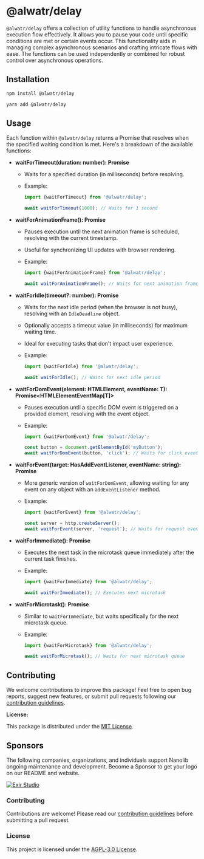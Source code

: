 # @alwatr/delay

`@alwatr/delay` offers a collection of utility functions to handle asynchronous execution flow effectively. It allows you to pause your code until specific conditions are met or certain events occur. This functionality aids in managing complex asynchronous scenarios and crafting intricate flows with ease. The functions can be used independently or combined for robust control over asynchronous operations.

## Installation

```bash
npm install @alwatr/delay
```

```bash
yarn add @alwatr/delay
```

## Usage

Each function within `@alwatr/delay` returns a Promise that resolves when the specified waiting condition is met. Here's a breakdown of the available functions:

- **waitForTimeout(duration: number): Promise<void>**

  - Waits for a specified duration (in milliseconds) before resolving.
  - Example:

    ```typescript
    import {waitForTimeout} from '@alwatr/delay';

    await waitForTimeout(1000); // Waits for 1 second
    ```

- **waitForAnimationFrame(): Promise<DOMHighResTimeStamp>**

  - Pauses execution until the next animation frame is scheduled, resolving with the current timestamp.
  - Useful for synchronizing UI updates with browser rendering.
  - Example:

    ```typescript
    import {waitForAnimationFrame} from '@alwatr/delay';

    await waitForAnimationFrame(); // Waits for next animation frame
    ```

- **waitForIdle(timeout?: number): Promise<IdleDeadline>**

  - Waits for the next idle period (when the browser is not busy), resolving with an `IdleDeadline` object.
  - Optionally accepts a timeout value (in milliseconds) for maximum waiting time.
  - Ideal for executing tasks that don't impact user experience.
  - Example:

    ```typescript
    import {waitForIdle} from '@alwatr/delay';

    await waitForIdle(); // Waits for next idle period
    ```

- **waitForDomEvent<T extends keyof HTMLElementEventMap>(element: HTMLElement, eventName: T): Promise<HTMLElementEventMap[T]>**

  - Pauses execution until a specific DOM event is triggered on a provided element, resolving with the event object.
  - Example:

    ```typescript
    import {waitForDomEvent} from '@alwatr/delay';

    const button = document.getElementById('myButton');
    await waitForDomEvent(button, 'click'); // Waits for click event on button
    ```

- **waitForEvent(target: HasAddEventListener, eventName: string): Promise<Event>**

  - More generic version of `waitForDomEvent`, allowing waiting for any event on any object with an `addEventListener` method.
  - Example:

    ```typescript
    import {waitForEvent} from '@alwatr/delay';

    const server = http.createServer();
    await waitForEvent(server, 'request'); // Waits for request event on server
    ```

- **waitForImmediate(): Promise<void>**

  - Executes the next task in the microtask queue immediately after the current task finishes.
  - Example:

    ```typescript
    import {waitForImmediate} from '@alwatr/delay';

    await waitForImmediate(); // Executes next microtask
    ```

- **waitForMicrotask(): Promise<void>**

  - Similar to `waitForImmediate`, but waits specifically for the next microtask queue.
  - Example:

    ```typescript
    import {waitForMicrotask} from '@alwatr/delay';

    await waitForMicrotask(); // Waits for next microtask queue
    ```

## Contributing

We welcome contributions to improve this package! Feel free to open bug reports, suggest new features, or submit pull requests following our [contribution guidelines](https://github.com/Alwatr/.github/blob/next/CONTRIBUTING.md).

**License:**

This package is distributed under the [MIT License](https://alimd.mit-license.org/).

## Sponsors

The following companies, organizations, and individuals support Nanolib ongoing maintenance and development. Become a Sponsor to get your logo on our README and website.

[![Exir Studio](https://avatars.githubusercontent.com/u/181194967?s=200&v=4)](https://exirstudio.com)

### Contributing

Contributions are welcome! Please read our [contribution guidelines](https://github.com/Alwatr/.github/blob/next/CONTRIBUTING.md) before submitting a pull request.

### License

This project is licensed under the [AGPL-3.0 License](LICENSE).
